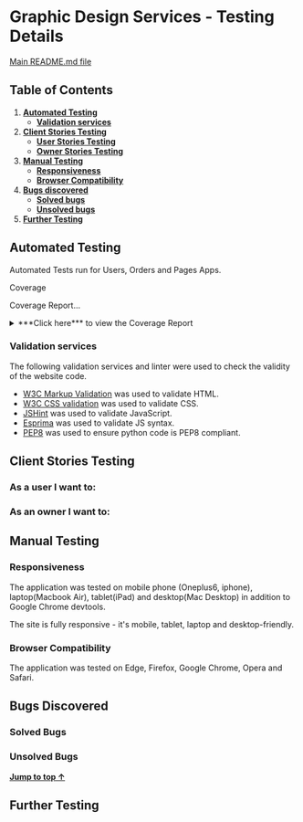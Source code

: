 # Graphic Design Services - Testing Details

[Main README.md file](README.md)

## Table of Contents

1. [**Automated Testing**](#automated-testing)
    - [**Validation services**](#validation-services)
2. [**Client Stories Testing**](#client-stories-testing)
    - [**User Stories Testing**](#as-a-user-i-want-to)
    - [**Owner Stories Testing**](#as-an-owner-i-want-to)
3. [**Manual Testing**](#manual-testing)
    - [**Responsiveness**](#responsiveness)
    - [**Browser Compatibility**](#browser-compatibility)
4. [**Bugs discovered**](#bugs-discovered)
    - [**Solved bugs**](#solved-bugs)
    - [**Unsolved bugs**](#unsolved-bugs)
5. [**Further Testing**](#further-testing)

## Automated Testing

Automated Tests run for Users, Orders and Pages Apps.

Coverage 

Coverage Report...

<details>
<summary>***Click here*** to view the Coverage Report</summary>
| **Name** | **Stmts** | **Miss** | **Excluded** | **Cover** |
| :--- | ---: | ---: | ---: | ---: |
| *accounts/__ init __* | 0 | 0 | 0 | **100%** |
| **TOTAL** | **N/A** | **N/A** | **N/A**  | **N/A** |
</details>


### Validation services
The following validation services and linter were used to check the validity of the website code.
- [W3C Markup Validation](https://validator.w3.org/) was used to validate HTML.
- [W3C CSS validation](https://jigsaw.w3.org/css-validator/) was used to validate CSS.
- [JSHint](https://jshint.com/) was used to validate JavaScript.
- [Esprima](https://esprima.org/demo/validate.html) was used to validate JS syntax.
- [PEP8](http://pep8online.com/) was used to ensure python code is PEP8 compliant.

## Client Stories Testing

### As a user I want to:

### As an owner I want to:

## Manual Testing

### Responsiveness

The application was tested on mobile phone (Oneplus6, iphone), laptop(Macbook Air), tablet(iPad) and desktop(Mac Desktop) in addition to Google Chrome devtools. 

The site is fully responsive - it's mobile, tablet, laptop and desktop-friendly.

### Browser Compatibility

The application was tested on Edge, Firefox, Google Chrome, Opera and Safari.

## Bugs Discovered

### Solved Bugs

### Unsolved Bugs

[**Jump to top &uarr;**](#table-of-contents)

## Further Testing 